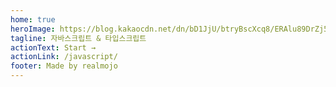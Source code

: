 ```yaml
---
home: true
heroImage: https://blog.kakaocdn.net/dn/bD1JjU/btryBscXcq8/ERAlu89DrZj56jQAFCdrNk/img.png
tagline: 자바스크립트 & 타입스크립트
actionText: Start →
actionLink: /javascript/
footer: Made by realmojo
---
```

